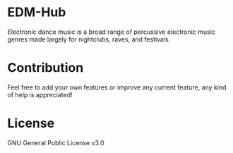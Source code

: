 # EDM-Hub
Electronic dance music is a broad range of percussive electronic music genres made largely for nightclubs, raves, and festivals.

# Contribution
Feel free to add your own features or improve any current feature, any kind of help is appreciated!

# License
GNU General Public License v3.0
